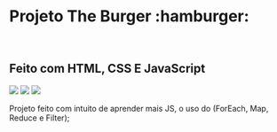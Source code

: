 <h1>Projeto The Burger :hamburger:</h1><br/>
<h2>Feito com HTML, CSS E JavaScript</h2>
<img src="https://img.shields.io/badge/HTML5-E34F26?style=for-the-badge&logo=html5&logoColor=white"/>
<img src="https://img.shields.io/badge/CSS3-1572B6?style=for-the-badge&logo=css3&logoColor=white"/>
<img src="https://img.shields.io/badge/JavaScript-323330?style=for-the-badge&logo=javascript&logoColor=F7DF1E"/>

<p>Projeto feito com intuito de aprender mais JS, o uso do (ForEach, Map, Reduce e Filter);</p>
